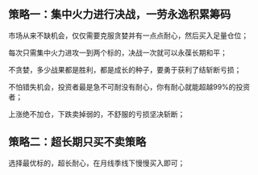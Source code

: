 
## 策略一：集中火力进行决战，一劳永逸积累筹码

市场从来不缺机会，仅仅需要克服贪婪并有一点点耐心，然后买入足量仓位；

每次只需集中火力进攻一到两个标的，决战一次就可以永葆长期和平；

不贪婪，多少战果都是胜利，都是成长的种子，要勇于获利了结斩断亏损；

不怕错失机会，投资者最是急不可耐没有耐心，你有耐心就能超越99%的投资者；

上涨绝不加仓，下跌卖掉弱的，不舒服的亏损坚决斩断；


## 策略二：超长期只买不卖策略

选择最优标的，超长耐心，在月线季线下慢慢买入即可；
